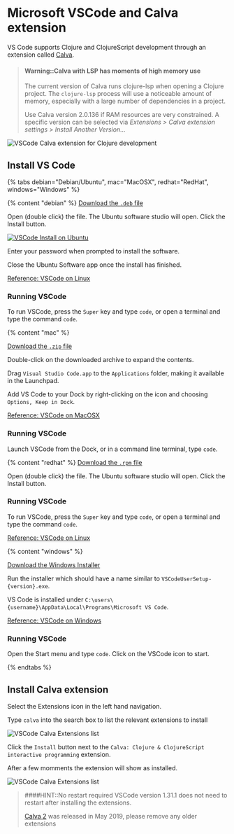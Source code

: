 # Microsoft VSCode and Calva extension

VS Code supports Clojure and ClojureScript development through an extension called [Calva](https://marketplace.visualstudio.com/items?itemName=betterthantomorrow.calva).

> #### Warning::Calva with LSP has moments of high memory use
> The current version of Calva runs clojure-lsp when opening a Clojure project.  The `clojure-lsp` process will use a noticeable amount of memory, especially with a large number of dependencies in a project.
>
> Use Calva version 2.0.136 if RAM resources are very constrained.  A specific version can be selected via *Extensions > Calva extension settings > Install Another Version...*

![VSCode Calva extension for Clojure development](https://github.com/BetterThanTomorrow/calva/raw/master/assets/howto/evaluate.gif)


## Install VS Code

<!-- Operating System specific instructions -->
{% tabs debian="Debian/Ubuntu", mac="MacOSX", redhat="RedHat", windows="Windows" %}

<!-- Debian/Ubuntu instructions -->
{% content "debian" %}
[Download the `.deb` file](https://code.visualstudio.com/)

Open (double click) the file.  The Ubuntu software studio will open.  Click the Install button.

[![VSCode Install on Ubuntu](/images/vscode-install-ubuntu-software.png)](/images/vscode-install-ubuntu-software.png)

Enter your password when prompted to install the software.

Close the Ubuntu Software app once the install has finished.

[Reference: VSCode on Linux](https://code.visualstudio.com/docs/setup/linux)

### Running VSCode

To run VSCode, press the `Super` key and type `code`, or open a terminal and type the command `code`.


<!-- MacOSX instructions -->
{% content "mac" %}

[Download the `.zip` file](https://code.visualstudio.com/)

Double-click on the downloaded archive to expand the contents.

Drag `Visual Studio Code.app` to the `Applications` folder, making it available in the Launchpad.

Add VS Code to your Dock by right-clicking on the icon and choosing `Options, Keep in Dock`.

[Reference: VSCode on MacOSX](https://code.visualstudio.com/docs/setup/mac)

### Running VSCode

Launch VSCode from the Dock, or in a command line terminal, type `code`.


<!-- RedHat instructions -->
{% content "redhat" %}
[Download the `.rpm` file](https://code.visualstudio.com/)

Open (double click) the file.  The Ubuntu software studio will open.  Click the Install button.

### Running VSCode

To run VSCode, press the `Super` key and type `code`, or open a terminal and type the command `code`.

[Reference: VSCode on Linux](https://code.visualstudio.com/docs/setup/linux)


<!-- Windows instructions -->
{% content "windows" %}

[Download the Windows Installer](https://code.visualstudio.com/)

Run the installer which should have a name similar to `VSCodeUserSetup-{version}.exe`.

VS Code is installed under `C:\users\{username}\AppData\Local\Programs\Microsoft VS Code`.

[Reference: VSCode on Windows](https://code.visualstudio.com/docs/setup/windows)

### Running VSCode

Open the Start menu and type `code`.  Click on the VSCode icon to start.

{% endtabs %}
<!-- End of Operating System specific instructions -->

## Install Calva extension

Select the Extensions icon in the left hand navigation.

Type `calva` into the search box to list the relevant extensions to install

![VSCode Calva Extensions list](/images/vscode-calva-extension.png)

Click the `Install` button next to the `Calva: Clojure & ClojureScript interactive programming` extension.

After a few momments the extension will show as installed.

![VSCode Calva Extensions list](/images/vscode-calva-extension-installed.png)

> ####HINT::No restart required
> VSCode version 1.31.1 does not need to restart after installing the extensions.
>
> [Calva 2](https://marketplace.visualstudio.com/items?itemName=betterthantomorrow.calva) was released in May 2019, please remove any older extensions

